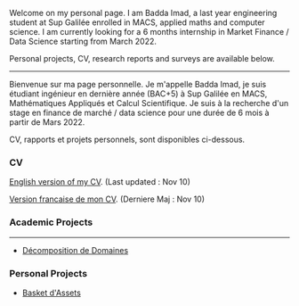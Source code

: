 Welcome on my personal page. I am Badda Imad, a last year engineering student at Sup Galilée enrolled in MACS, applied maths and computer science. I am currently looking for a 6 months internship in Market Finance / Data Science starting from March 2022. 

Personal projects, CV, research reports and surveys are available below.

----------------------------------------------------------------------------

Bienvenue sur ma page personnelle. Je m'appelle Badda Imad, je suis étudiant ingénieur en dernière année (BAC+5) à Sup Galilée en MACS, Mathématiques Appliqués et Calcul Scientifique. Je suis à la recherche d'un stage en finance de marché / data science pour une durée de 6 mois à partir de Mars 2022.

CV, rapports et projets personnels, sont disponibles ci-dessous.

### CV

[English version of my CV](https://I-Blitz.github.io/ImadB/CV/Badda_Imad_Nov_CV_ANG.pdf ). (Last updated : Nov 10)

[Version francaise de mon CV](https://I-Blitz.github.io/ImadB/CV/Badda_Imad_Nov_CV_FR.pdf). (Derniere Maj : Nov 10)


### Academic Projects

----------------------------------------------------------------------------
* [Décomposition de Domaines](https://I-Blitz.github.io/ImadB/Projet/DD/Projet_DD_MACS_2.pdf)


### Personal Projects
 
* [Basket d'Assets](https://I-Blitz.github.io/ImadB/Projet/BasketAssets/)

 


